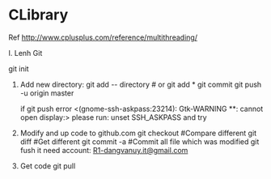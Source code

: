 CLibrary
========
Ref
	http://www.cplusplus.com/reference/multithreading/


I. Lenh Git

git init


1. Add new directory:
	git add -- directory  		# or git add *
	git commit
	git push -u origin master

	if git push error <(gnome-ssh-askpass:23214): Gtk-WARNING **: cannot open display:>
	please run: unset SSH_ASKPASS and try


2. Modify and up code to github.com
	git checkout		#Compare different
	git diff			#Get different
	git commit -a		#Commit all file which was modified
	git fush
		it need account: R1-dangvanuy.it@gmail.com

3. Get code
	git pull

	
	
	
	
	